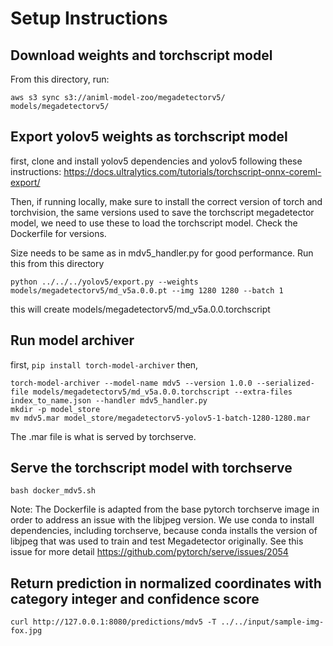 # Setup Instructions

## Download weights and torchscript model
From this directory, run:
```
aws s3 sync s3://animl-model-zoo/megadetectorv5/ models/megadetectorv5/
```

## Export yolov5 weights as torchscript model

first, clone and install yolov5 dependencies and yolov5 following these instructions: https://docs.ultralytics.com/tutorials/torchscript-onnx-coreml-export/

Then, if running locally, make sure to install the correct version of torch and torchvision, the same versions used to save the torchscript megadetector model, we need to use these to load the torchscript model. Check the Dockerfile for versions.

Size needs to be same as in mdv5_handler.py for good performance. Run this from this directory 
```
python ../../../yolov5/export.py --weights models/megadetectorv5/md_v5a.0.0.pt --img 1280 1280 --batch 1 
```
this will create models/megadetectorv5/md_v5a.0.0.torchscript 

## Run model archiver
first, `pip install torch-model-archiver` then,

```
torch-model-archiver --model-name mdv5 --version 1.0.0 --serialized-file models/megadetectorv5/md_v5a.0.0.torchscript --extra-files index_to_name.json --handler mdv5_handler.py
mkdir -p model_store
mv mdv5.mar model_store/megadetectorv5-yolov5-1-batch-1280-1280.mar
```

The .mar file is what is served by torchserve.

## Serve the torchscript model with torchserve

```
bash docker_mdv5.sh
```

Note: The Dockerfile is adapted from the base pytorch torchserve image in order to address an issue with the libjpeg version. We use conda to install dependencies, including torchserve, because conda installs the version of libjpeg that was used to train and test Megadetector originally. See this issue for more detail https://github.com/pytorch/serve/issues/2054

## Return prediction in normalized coordinates with category integer and confidence score

```
curl http://127.0.0.1:8080/predictions/mdv5 -T ../../input/sample-img-fox.jpg
```
